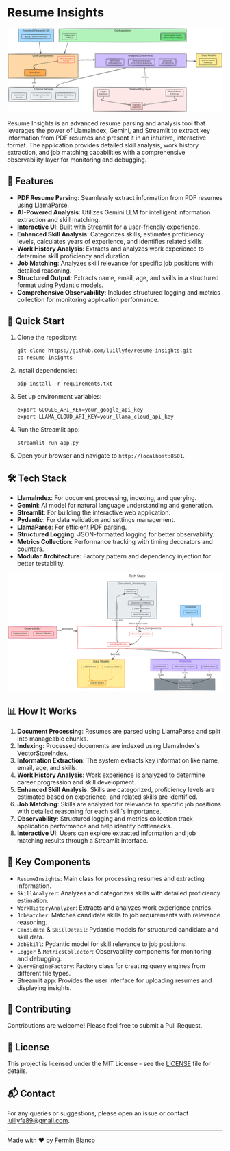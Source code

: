 # Resume Insights

![Resume Insights Architecture](architecture.svg)

Resume Insights is an advanced resume parsing and analysis tool that leverages the power of LlamaIndex, Gemini, and Streamlit to extract key information from PDF resumes and present it in an intuitive, interactive format. The application provides detailed skill analysis, work history extraction, and job matching capabilities with a comprehensive observability layer for monitoring and debugging.

## 🌟 Features

- **PDF Resume Parsing**: Seamlessly extract information from PDF resumes using LlamaParse.
- **AI-Powered Analysis**: Utilizes Gemini LLM for intelligent information extraction and skill matching.
- **Interactive UI**: Built with Streamlit for a user-friendly experience.
- **Enhanced Skill Analysis**: Categorizes skills, estimates proficiency levels, calculates years of experience, and identifies related skills.
- **Work History Analysis**: Extracts and analyzes work experience to determine skill proficiency and duration.
- **Job Matching**: Analyzes skill relevance for specific job positions with detailed reasoning.
- **Structured Output**: Extracts name, email, age, and skills in a structured format using Pydantic models.
- **Comprehensive Observability**: Includes structured logging and metrics collection for monitoring application performance.

## 🚀 Quick Start

1. Clone the repository:

   ```
   git clone https://github.com/luillyfe/resume-insights.git
   cd resume-insights
   ```

2. Install dependencies:

   ```
   pip install -r requirements.txt
   ```

3. Set up environment variables:

   ```
   export GOOGLE_API_KEY=your_google_api_key
   export LLAMA_CLOUD_API_KEY=your_llama_cloud_api_key
   ```

4. Run the Streamlit app:

   ```
   streamlit run app.py
   ```

5. Open your browser and navigate to `http://localhost:8501`.

## 🛠️ Tech Stack

- **LlamaIndex**: For document processing, indexing, and querying.
- **Gemini**: AI model for natural language understanding and generation.
- **Streamlit**: For building the interactive web application.
- **Pydantic**: For data validation and settings management.
- **LlamaParse**: For efficient PDF parsing.
- **Structured Logging**: JSON-formatted logging for better observability.
- **Metrics Collection**: Performance tracking with timing decorators and counters.
- **Modular Architecture**: Factory pattern and dependency injection for better testability.

![Resume Insights Stack](stack.svg)

## 📊 How It Works

1. **Document Processing**: Resumes are parsed using LlamaParse and split into manageable chunks.
2. **Indexing**: Processed documents are indexed using LlamaIndex's VectorStoreIndex.
3. **Information Extraction**: The system extracts key information like name, email, age, and skills.
4. **Work History Analysis**: Work experience is analyzed to determine career progression and skill development.
5. **Enhanced Skill Analysis**: Skills are categorized, proficiency levels are estimated based on experience, and related skills are identified.
6. **Job Matching**: Skills are analyzed for relevance to specific job positions with detailed reasoning for each skill's importance.
7. **Observability**: Structured logging and metrics collection track application performance and help identify bottlenecks.
8. **Interactive UI**: Users can explore extracted information and job matching results through a Streamlit interface.

## 🧠 Key Components

- `ResumeInsights`: Main class for processing resumes and extracting information.
- `SkillAnalyzer`: Analyzes and categorizes skills with detailed proficiency estimation.
- `WorkHistoryAnalyzer`: Extracts and analyzes work experience entries.
- `JobMatcher`: Matches candidate skills to job requirements with relevance reasoning.
- `Candidate` & `SkillDetail`: Pydantic models for structured candidate and skill data.
- `JobSkill`: Pydantic model for skill relevance to job positions.
- `Logger` & `MetricsCollector`: Observability components for monitoring and debugging.
- `QueryEngineFactory`: Factory class for creating query engines from different file types.
- Streamlit app: Provides the user interface for uploading resumes and displaying insights.

## 🤝 Contributing

Contributions are welcome! Please feel free to submit a Pull Request.

## 📝 License

This project is licensed under the MIT License - see the [LICENSE](LICENSE) file for details.

## 📬 Contact

For any queries or suggestions, please open an issue or contact [luillyfe89@gmail.com](mailto:luillyfe89@gmail.com).

---

Made with ❤️ by [Fermin Blanco](https://luillyfe.medium.com/)
